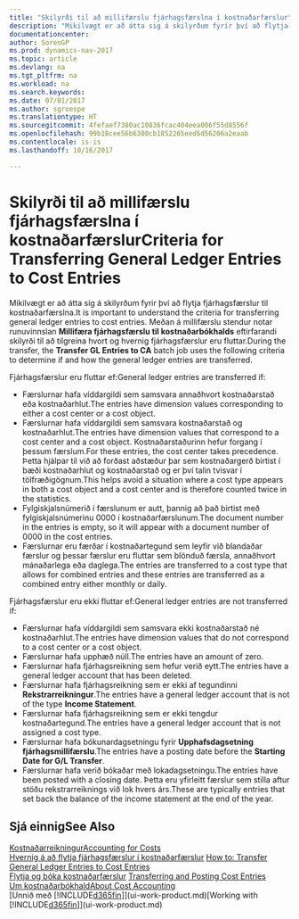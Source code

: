 ```yaml
---
title: "Skilyrði til að millifærslu fjárhagsfærslna í kostnaðarfærslur"
description: "Mikilvægt er að átta sig á skilyrðum fyrir því að flytja fjárhagsfærslur til kostnaðarfærslna. Meðan á millifærslu stendur notar runuvinnslan **Millifæra fjárhagsfærslu til kostnaðarbókhalds** eftirfarandi skilyrði til að tilgreina hvort og hvernig fjárhagsfærslur eru fluttar."
documentationcenter: 
author: SorenGP
ms.prod: dynamics-nav-2017
ms.topic: article
ms.devlang: na
ms.tgt_pltfrm: na
ms.workload: na
ms.search.keywords: 
ms.date: 07/01/2017
ms.author: sgroespe
ms.translationtype: HT
ms.sourcegitcommit: 4fefaef7380ac10836fcac404eea006f55d8556f
ms.openlocfilehash: 99b18cee56b6300cb1852265eed6d56206a2eaab
ms.contentlocale: is-is
ms.lasthandoff: 10/16/2017

---
```

# <a name="criteria-for-transferring-general-ledger-entries-to-cost-entries"></a><span data-ttu-id="605f3-104">Skilyrði til að millifærslu fjárhagsfærslna í kostnaðarfærslur</span><span class="sxs-lookup"><span data-stu-id="605f3-104">Criteria for Transferring General Ledger Entries to Cost Entries</span></span>
<span data-ttu-id="605f3-105">Mikilvægt er að átta sig á skilyrðum fyrir því að flytja fjárhagsfærslur til kostnaðarfærslna.</span><span class="sxs-lookup"><span data-stu-id="605f3-105">It is important to understand the criteria for transferring general ledger entries to cost entries.</span></span> <span data-ttu-id="605f3-106">Meðan á millifærslu stendur notar runuvinnslan **Millifæra fjárhagsfærslu til kostnaðarbókhalds** eftirfarandi skilyrði til að tilgreina hvort og hvernig fjárhagsfærslur eru fluttar.</span><span class="sxs-lookup"><span data-stu-id="605f3-106">During the transfer, the **Transfer GL Entries to CA** batch job uses the following criteria to determine if and how the general ledger entries are transferred.</span></span>  

<span data-ttu-id="605f3-107">Fjárhagsfærslur eru fluttar ef:</span><span class="sxs-lookup"><span data-stu-id="605f3-107">General ledger entries are transferred if:</span></span>  

-   <span data-ttu-id="605f3-108">Færslurnar hafa víddargildi sem samsvara annaðhvort kostnaðarstað eða kostnaðarhlut.</span><span class="sxs-lookup"><span data-stu-id="605f3-108">The entries have dimension values corresponding to either a cost center or a cost object.</span></span>  
-   <span data-ttu-id="605f3-109">Færslurnar hafa víddargildi sem samsvara kostnaðarstað og kostnaðarhlut.</span><span class="sxs-lookup"><span data-stu-id="605f3-109">The entries have dimension values that correspond to a cost center and a cost object.</span></span> <span data-ttu-id="605f3-110">Kostnaðarstaðurinn hefur forgang í þessum færslum.</span><span class="sxs-lookup"><span data-stu-id="605f3-110">For these entries, the cost center takes precedence.</span></span> <span data-ttu-id="605f3-111">Þetta hjálpar til við að forðast aðstæður þar sem kostnaðargerð birtist í bæði kostnaðarhlut og kostnaðarstað og er því talin tvisvar í tölfræðigögnum.</span><span class="sxs-lookup"><span data-stu-id="605f3-111">This helps avoid a situation where a cost type appears in both a cost object and a cost center and is therefore counted twice in the statistics.</span></span>  
-   <span data-ttu-id="605f3-112">Fylgiskjalsnúmerið í færslunum er autt, þannig að það birtist með fylgiskjalsnúmerinu 0000 í kostnaðarfærslunum.</span><span class="sxs-lookup"><span data-stu-id="605f3-112">The document number in the entries is empty, so it will appear with a document number of 0000 in the cost entries.</span></span>  
-   <span data-ttu-id="605f3-113">Færslurnar eru færðar í kostnaðartegund sem leyfir við blandaðar færslur og þessar færslur eru fluttar sem blönduð færsla, annaðhvort mánaðarlega eða daglega.</span><span class="sxs-lookup"><span data-stu-id="605f3-113">The entries are transferred to a cost type that allows for combined entries and these entries are transferred as a combined entry either monthly or daily.</span></span>  

<span data-ttu-id="605f3-114">Fjárhagsfærslur eru ekki fluttar ef:</span><span class="sxs-lookup"><span data-stu-id="605f3-114">General ledger entries are not transferred if:</span></span>  

-   <span data-ttu-id="605f3-115">Færslurnar hafa víddargildi sem samsvara ekki kostnaðarstað né kostnaðarhlut.</span><span class="sxs-lookup"><span data-stu-id="605f3-115">The entries have dimension values that do not correspond to a cost center or a cost object.</span></span>  
-   <span data-ttu-id="605f3-116">Færslurnar hafa upphæð núll.</span><span class="sxs-lookup"><span data-stu-id="605f3-116">The entries have an amount of zero.</span></span>  
-   <span data-ttu-id="605f3-117">Færslurnar hafa fjárhagsreikning sem hefur verið eytt.</span><span class="sxs-lookup"><span data-stu-id="605f3-117">The entries have a general ledger account that has been deleted.</span></span>  
-   <span data-ttu-id="605f3-118">Færslurnar hafa fjárhagsreikning sem er ekki af tegundinni **Rekstrarreikningur**.</span><span class="sxs-lookup"><span data-stu-id="605f3-118">The entries have a general ledger account that is not of the type **Income Statement**.</span></span>  
-   <span data-ttu-id="605f3-119">Færslurnar hafa fjárhagsreikning sem er ekki tengdur kostnaðartegund.</span><span class="sxs-lookup"><span data-stu-id="605f3-119">The entries have a general ledger account that is not assigned a cost type.</span></span>  
-   <span data-ttu-id="605f3-120">Færslurnar hafa bókunardagsetningu fyrir **Upphafsdagsetning fjárhagsmillifærslu**.</span><span class="sxs-lookup"><span data-stu-id="605f3-120">The entries have a posting date before the **Starting Date for G/L Transfer**.</span></span>  
-   <span data-ttu-id="605f3-121">Færslurnar hafa verið bókaðar með lokadagsetningu.</span><span class="sxs-lookup"><span data-stu-id="605f3-121">The entries have been posted with a closing date.</span></span> <span data-ttu-id="605f3-122">Þetta eru yfirleitt færslur sem stilla aftur stöðu rekstrarreiknings við lok hvers árs.</span><span class="sxs-lookup"><span data-stu-id="605f3-122">These are typically entries that set back the balance of the income statement at the end of the year.</span></span>  

## <a name="see-also"></a><span data-ttu-id="605f3-123">Sjá einnig</span><span class="sxs-lookup"><span data-stu-id="605f3-123">See Also</span></span>  
[<span data-ttu-id="605f3-124">Kostnaðarreikningur</span><span class="sxs-lookup"><span data-stu-id="605f3-124">Accounting for Costs</span></span>](finance-manage-cost-accounting.md)  
 <span data-ttu-id="605f3-125">[Hvernig á að flytja fjárhagsfærslur í kostnaðarfærslur](finance-how-to-transfer-general-ledger-entries-to-cost-entries.md) </span><span class="sxs-lookup"><span data-stu-id="605f3-125">[How to: Transfer General Ledger Entries to Cost Entries](finance-how-to-transfer-general-ledger-entries-to-cost-entries.md) </span></span>  
 <span data-ttu-id="605f3-126">[Flytja og bóka kostnaðarfærslur](finance-transfer-and-post-cost-entries.md) </span><span class="sxs-lookup"><span data-stu-id="605f3-126">[Transferring and Posting Cost Entries](finance-transfer-and-post-cost-entries.md) </span></span>  
 [<span data-ttu-id="605f3-127">Um kostnaðarbókhald</span><span class="sxs-lookup"><span data-stu-id="605f3-127">About Cost Accounting</span></span>](finance-about-cost-accounting.md)  
 <span data-ttu-id="605f3-128">[Unnið með [!INCLUDE[d365fin](includes/d365fin_md.md)]](ui-work-product.md)</span><span class="sxs-lookup"><span data-stu-id="605f3-128">[Working with [!INCLUDE[d365fin](includes/d365fin_md.md)]](ui-work-product.md)</span></span>


